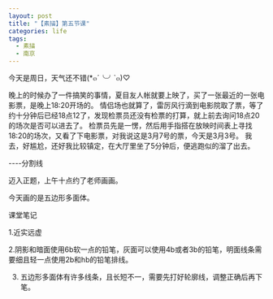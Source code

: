 ```yaml
---
layout: post
title: "【素描】第五节课"
categories: life
tags: 
  - 素描
  - 南京
---
```


今天是周日，天气还不错(*๓´╰╯`๓)♡

晚上的时候办了一件搞笑的事情，夏目友人帐就要上映了，买了一张最近的一张电影票，是晚上18:20开场的。
情侣场也就算了，雷厉风行滴到电影院取了票，等了约十分钟后已经18点12了，发现检票员还没有检票的打算，就上前去询问18点20的场次是否可以进去了。
检票员先是一愣，然后用手指搭在放映时间表上寻找18:20的场次，又看了下电影票，对我说这是3月7号的票，今天是3月3号。
我去，好尴尬，还好我比较镇定，在大厅里坐了5分钟后，便逃跑似的溜了出去。

----分割线

迈入正题，上午十点约了老师画画。

今天画的是五边形多面体。

课堂笔记

1.近实远虚

2.阴影和暗面使用6b软一点的铅笔，灰面可以使用4b或者3b的铅笔，明面线条需要细且轻一点使用2b和hb的铅笔排线。

3. 五边形多面体有许多线条，且长短不一，需要先打好轮廓线，调整正确后再下笔。
